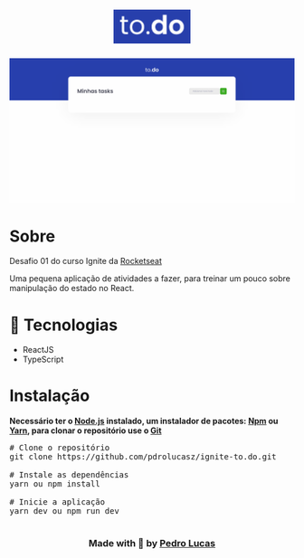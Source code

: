 # <h1 align="center"><img src="./github/logo.PNG" height="60"/></h1>

<img src="./github/demo.gif">

# Sobre

<p>Desafio 01 do curso Ignite da <a href="https://rocketseat.com.br/">Rocketseat</a></p>

<p>
    Uma pequena aplicação de atividades a fazer, para treinar um pouco sobre manipulação
    do estado no React.
</p>

# 🚀 Tecnologias

<ul>
    <li>ReactJS</li>
    <li>TypeScript</li>
</ul>

# Instalação

<strong>
    Necessário ter o <a href="https://nodejs.org/en/">Node.js</a> instalado,
    um instalador de pacotes: <a href="https://www.npmjs.com/">Npm</a> ou <a href="https://yarnpkg.com/">Yarn</a>,
    para clonar o repositório use o <a href="https://git-scm.com/">Git</a>
</strong>

<pre>
# Clone o repositório
git clone https://github.com/pdrolucasz/ignite-to.do.git

# Instale as dependências
yarn ou npm install

# Inicie a aplicação
yarn dev ou npm run dev
</pre>

#

<h3 align="center">Made with 💜 by <a href="https://www.linkedin.com/in/pedro-lucas-4b2941199/">Pedro Lucas</a></h3>
